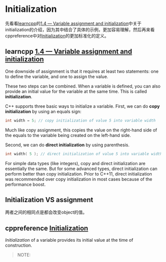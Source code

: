 # Initialization

先看看[learncpp](https://www.learncpp.com/cpp-tutorial/variable-assignment-and-initialization/)的[1.4 — Variable assignment and initialization](https://www.learncpp.com/cpp-tutorial/variable-assignment-and-initialization/)中关于initialization的介绍，因为其中结合了具体的示例，更加容易理解，然后再来看cppreference中对[Initialization](https://en.cppreference.com/w/cpp/language/initialization)的更加标准化的定义。



## learncpp [1.4 — Variable assignment and initialization](https://www.learncpp.com/cpp-tutorial/variable-assignment-and-initialization/)

One downside of assignment is that it requires at least two statements: one to define the variable, and one to assign the value.

These two steps can be combined. When a variable is defined, you can also provide an initial value for the variable at the same time. This is called **initialization**.

C++ supports three basic ways to initialize a variable. First, we can do **copy initialization** by using an equals sign:

```c++
int width = 5; // copy initialization of value 5 into variable width
```

Much like copy assignment, this copies the value on the right-hand side of the equals to the variable being created on the left-hand side.

Second, we can do **direct initialization** by using parenthesis.

```c++
int width( 5 ); // direct initialization of value 5 into variable width
```

For simple data types (like integers), copy and direct initialization are essentially the same. But for some advanced types, direct initialization can perform better than copy initialization. Prior to C++11, direct initialization was recommended over copy initialization in most cases because of the performance boost.



## Initialization VS assignment

两者之间的相同点是都会改变object的值。



## cppreference [Initialization](https://en.cppreference.com/w/cpp/language/initialization)

*Initialization* of a variable provides its initial value at the time of construction.

> NOTE: 

